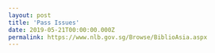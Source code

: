 ```yaml
---
layout: post
title: 'Pass Issues'
date: 2019-05-21T00:00:00.000Z
permalink: https://www.nlb.gov.sg/Browse/BiblioAsia.aspx
---
```


